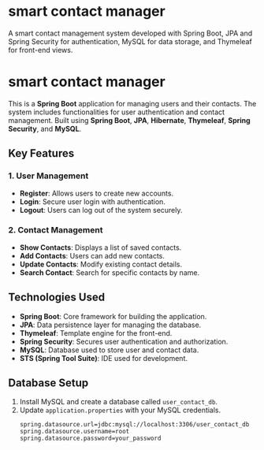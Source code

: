 # smart contact manager
A smart contact management system developed with Spring Boot, JPA and Spring Security for authentication, MySQL for data storage, and Thymeleaf for front-end views.
# smart contact manager

This is a **Spring Boot** application for managing users and their contacts. The system includes functionalities for user authentication and contact management. Built using **Spring Boot**, **JPA**, **Hibernate**, **Thymeleaf**, **Spring Security**, and **MySQL**.

## Key Features

### 1. **User Management**
   - **Register**: Allows users to create new accounts.
   - **Login**: Secure user login with authentication.
   - **Logout**: Users can log out of the system securely.

### 2. **Contact Management**
   - **Show Contacts**: Displays a list of saved contacts.
   - **Add Contacts**: Users can add new contacts.
   - **Update Contacts**: Modify existing contact details.
   - **Search Contact**: Search for specific contacts by name.

## Technologies Used
- **Spring Boot**: Core framework for building the application.
- **JPA**: Data persistence layer for managing the database.
- **Thymeleaf**: Template engine for the front-end.
- **Spring Security**: Secures user authentication and authorization.
- **MySQL**: Database used to store user and contact data.
- **STS (Spring Tool Suite)**: IDE used for development.

## Database Setup

1. Install MySQL and create a database called `user_contact_db`.
2. Update `application.properties` with your MySQL credentials.
   ```properties
   spring.datasource.url=jdbc:mysql://localhost:3306/user_contact_db
   spring.datasource.username=root
   spring.datasource.password=your_password
